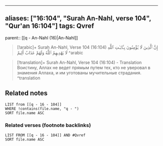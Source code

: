 
---
aliases: ["16:104", "Surah An-Nahl, verse 104", "Qur'an 16:104"]
tags: Qvref
---

parent:: [[q - An-Nahl (16)|An-Nahl]]

> [!arabic]+ Surah An-Nahl, Verse 104 (16:104)
> <span class="quran-arabic">إِنَّ ٱلَّذِينَ لَا يُؤْمِنُونَ بِـَٔايَـٰتِ ٱللَّهِ لَا يَهْدِيهِمُ ٱللَّهُ وَلَهُمْ عَذَابٌ أَلِيمٌ</span>
^arabic

> [!translation]+ Surah An-Nahl, Verse 104 (16:104) - Translation
> Воистину, Аллах не ведет прямым путем тех, кто не уверовал в знамения Аллаха, и им уготованы мучительные страдания.
^translation



## Related notes
```dataview
LIST from [[q - 16 - 104]]
WHERE !contains(file.name, "q - ")
SORT file.name ASC
```

### Related verses (footnote backlinks)
```dataview
LIST FROM [[q - 16 - 104]] AND #Qvref
SORT file.name ASC
```

